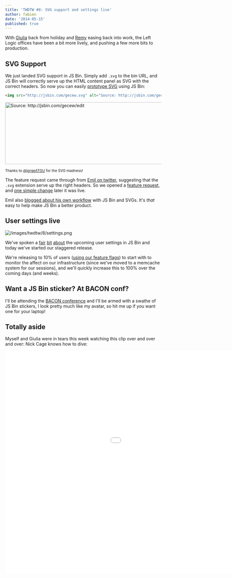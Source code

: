 ```yaml
---
title: 'TWDTW #8: SVG support and settings live'
author: fabien
date: '2014-05-15'
published: true
---
```



With [Giulia](https://twitter.com/electric_g) back from holiday and [Remy](https://twitter.com/rem) easing back into work, the Left Logic offices
have been a bit more lively, and pushing a few more bits to production.

## SVG Support

We just landed SVG support in JS Bin. Simply add `.svg` to the bin URL, and JS Bin will correctly serve up the HTML content panel as SVG with the correct headers. So now you can easily [prototype SVG](http://jsbin.com/gecew.svg) using JS Bin:

```html
<img src="http://jsbin.com/gecew.svg" alt="Source: http://jsbin.com/gecew/edit">
```

<img alt="Source: http://jsbin.com/gecew/edit" title="Source: http://jsbin.com/gecew/edit" src="http://jsbin.com/gecew.svg" height="200" width="658">

<small>Thanks to <a href="https://twitter.com/jorgeATGU">@jorgeATGU</a> for the SVG madness!</small>

The feature request came through from [Emil on twitter](https://twitter.com/ThatEmil/status/464665080005951488), suggesting that the `.svg` extension serve up the right headers. So we opened a [feature request](http://github.com/jsbin/jsbin/issues/1466), and [one simple change](https://github.com/jsbin/jsbin/commit/59d729f3cade53ba10ca3c817daa51c1e36bce15) later it was live.

Emil also [blogged about his own workflow](http://thatemil.com/blog/2014/05/14/using-js-bin-as-an-svg-playground/) with JS Bin and SVGs. It's *that* easy to help make JS Bin a better product.

## User settings live

![/images/twdtw/8/settings.png](/images/twdtw/8/settings.png)

We've spoken a [fair](/blog/twdtw-3-codemirror-settings#usersettings) [bit](/blog/twdtw-4-tern-pro-features#tern) [about](/blog/twdtw-5-settings-dropbox-heartbleed#jsbinsettingspreferences) the upcoming user settings in JS Bin and today we've started our staggered release.

We're releasing to 10% of users ([using our feature flags](https://github.com/remy/feature-gateway#ab-testing)) to start with to monitor the affect on our infrastructure (since we've moved to a memcache system for our sessions), and we'll quickly increase this to 100% over the coming days (and weeks).

## Want a JS Bin sticker? At BACON conf?

I'll be attending the [BACON conference](http://devslovebacon.com/) and I'll be armed with a swathe of JS Bin stickers, I look pretty much like my avatar,
so hit me up if you want one for your laptop!

## Totally aside

Myself and Giulia were in tears this week watching this clip over and over and over: Nick Cage knows how to dive:

<div class="embed-container"><iframe width="1280" height="720" src="//www.youtube.com/embed/krotxywU2Es?version=3&amp;loop=1&amp;playlist=krotxywU2Es" frameborder="0" allowfullscreen></iframe></div>
